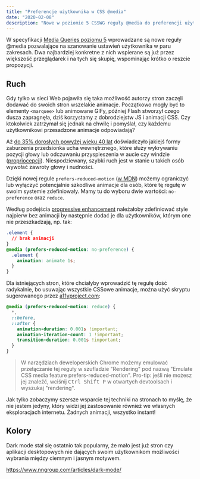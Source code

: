 ```yaml
---
title: "Preferencje użytkownika w CSS @media"
date: "2020-02-08"
description: "Nowe w poziomie 5 CSSWG reguły @media do preferencji użytkownika"
---
```


W specyfikacji [Media Queries poziomu 5](https://drafts.csswg.org/mediaqueries-5) wprowadzane są nowe reguły @media pozwalające na szanowanie ustawień użytkownika w paru zakresach. Dwa najbardziej konkretne z nich wspierane są już przez większość przeglądarek i na tych się skupię, wspominając krótko o reszcie propozycji.

## Ruch

Gdy tylko w sieci Web pojawiła się taka możliwość autorzy stron zaczęli dodawać do swoich stron wszelakie animacje. Początkowo mogły być to elementy `<marquee>` lub animowane GIFy, później Flash stworzył czego dusza zapragnęła, dziś korzystamy z dobrodziejstw JS i animacji CSS. Czy ktokolwiek zatrzymał się jednak na chwilę i pomyślał, czy każdemu użytkownikowi przesadzone animacje odpowiadają?

Aż [do 35% dorosłych powyżej wieku 40 lat](https://vestibular.org/understanding-vestibular-disorder) doświadczyło jakiejś formy zaburzenia przedsionka ucha wewnętrznego, które służy wykrywaniu pozycji głowy lub odczuwaniu przyspieszenia w aucie czy windzie ([propriocepcji](https://pl.wikipedia.org/wiki/Propriocepcja)). Niespodziewany, szybki ruch jest w stanie u takich osób wywołać zawroty głowy i nudności.

Dzięki nowej regule `prefers-reduced-motion` ([w MDN](https://developer.mozilla.org/en-US/docs/Web/CSS/@media/prefers-reduced-motion)) możemy ograniczyć lub wyłączyć potencjalnie szkodliwe animacje dla osób, które tę regułę w swoim systemie zdefiniowały.
Mamy tu do wyboru dwie wartości: `no-preference` oraz `reduce`.

Według podejścia [progressive enhancement](https://www.smashingmagazine.com/2009/04/progressive-enhancement-what-it-is-and-how-to-use-it/) należałoby zdefiniować style najpierw bez animacji by następnie dodać je dla użytkowników, którym one nie przeszkadzają, np. tak:

```css
.element {
  // brak animacji
}
@media (prefers-reduced-motion: no-preference) {
  .element {
    animation: animate 1s;
  }
}
```

Dla istniejących stron, które chciałyby wprowadzić tę regułę dość radykalnie, bo usuwając wszystkie CSSowe animacje, można użyć skryptu sugerowanego przez [a11yproject.com](https://a11yproject.com/posts/understanding-vestibular-disorders/):

```css
@media (prefers-reduced-motion: reduce) {
  *,
  ::before,
  ::after {
    animation-duration: 0.001s !important;
    animation-iteration-count: 1 !important;
    transition-duration: 0.001s !important;
  }
}
```

> W narzędziach deweloperskich Chrome możemy emulować przełączanie tej reguły w szufladzie "Rendering" pod nazwą "Emulate CSS media feature prefers-reduced-motion". Pro-tip: jeśli nie możesz jej znaleźć, wciśnij <kbd>Ctrl Shift P</kbd> w otwartych devtoolsach i wyszukaj "rendering".

Jak tylko zobaczymy szersze wsparcie tej techniki na stronach to myślę, że nie jestem jedyny, który widzi jej zastosowanie również we własnych eksploracjach internetu. Żadnych animacji, wszystko instant!

## Kolory

Dark mode stał się ostatnio tak popularny, że mało jest już stron czy aplikacji desktopowych nie dających swoim użytkownikom możliwości wybrania między ciemnym i jasnym motywem.

https://www.nngroup.com/articles/dark-mode/
